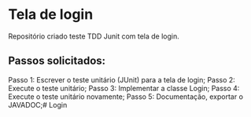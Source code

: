 # Tela de login
Repositório criado teste TDD Junit com tela de login.

## Passos solicitados:

Passo 1: Escrever o teste unitário (JUnit) para a tela de login; 
Passo 2: Execute o teste unitário; 
Passo 3: Implementar a classe Login; 
Passo 4: Execute o teste unitário novamente; 
Passo 5: Documentação, exportar o JAVADOC;#   L o g i n  
 